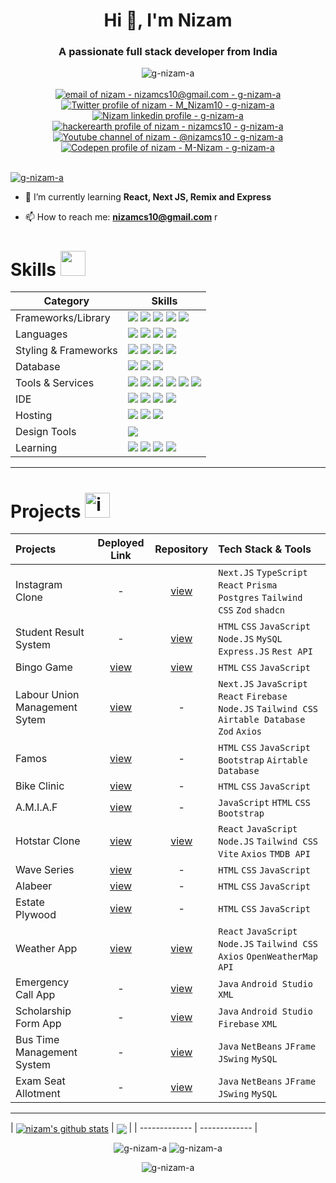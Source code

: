 <h1 align="center">Hi 👋, I'm Nizam</h1>
<h3 align="center">A passionate full stack developer from India</h3>

<!--- -- Custom Designed Banner ---------------------------------------------------------------------------------------------------------------------------- -->
<!--- ------------------------------------------------------------------------------------------------------------------------------------------------------ -->

<!---![Banner GitHub](https://github.com/Anmol-Baranwal/Anmol-Baranwal/assets/74038190/c629edb3-daaa-4661-9613-5bd3415a3b85) -->

<!--- -- Visitor Badge + Links ----------------------------------------------------------------------------------------------------------------------------- -->
<!--- ------------------------------------------------------------------------------------------------------------------------------------------------------ -->

<div align="center">
  <img src="https://komarev.com/ghpvc/?username=g-nizam-a&label=Profile%20views&color=0e75b6&style=for-the-badge" alt="g-nizam-a" />
  <br><br>
  <a href="mailto:nizamcs10@gmail.com"><img src="https://img.shields.io/badge/Gmail-D14836?style=for-the-badge&logo=gmail&logoColor=white" alt="email of nizam - nizamcs10@gmail.com - g-nizam-a" /></a>
  <a href="https://twitter.com/M_Nizam10"><img src="https://img.shields.io/badge/Twitter-black?style=for-the-badge&logo=x&logoColor=white" alt="Twitter profile of nizam - M_Nizam10 - g-nizam-a" target="_blank" rel="noreferrer"/></a>
  <a href="https://www.linkedin.com/in/nizam-m/"><img src="https://img.shields.io/badge/LinkedIn-0077B5?style=for-the-badge&logo=linkedin&logoColor=white" alt="Nizam linkedin profile - g-nizam-a" target="_blank" rel="noreferrer"/></a>
  <a href="https://www.hackerrank.com/profile/nizamcs10"><img src="https://img.shields.io/badge/hackerrank-black?style=for-the-badge&logo=hackerearth&logoColor=white" alt="hackerearth profile of nizam - nizamcs10 - g-nizam-a" target="_blank" rel="noreferrer"/></a>  
  <a href="https://www.youtube.com/@nizamcs10"><img src="https://img.shields.io/badge/YouTube-red?style=for-the-badge&logo=youtube&logoColor=white" alt="Youtube channel of nizam - @nizamcs10 - g-nizam-a" target="_blank" rel="noreferrer"/></a>  
  <a href="https://codepen.io/M-Nizam"><img src="https://img.shields.io/badge/codepen-black?style=for-the-badge&logo=codepen&logoColor=white" alt="Codepen profile of nizam - M-Nizam - g-nizam-a" target="_blank" rel="noreferrer"/></a>
</div>
<br>

<!--- -- About ME  --------------------------------------------------------------------------------------------------------------------------------------- -->
<!--- ------------------------------------------------------------------------------------------------------------------------------------------------------ -->

<p align="left"> <a href="https://github.com/ryo-ma/github-profile-trophy" target="_blank" rel="noreferrer"><img src="https://github-profile-trophy.vercel.app/?username=g-nizam-a" alt="g-nizam-a" /></a> </p>

- 🌱 I’m currently learning **React, Next JS, Remix and Express**

- 📫 How to reach me: **nizamcs10@gmail.com** r 

<!--- -- Skills Section ------------------------------------------------------------------------------------------------------------------------------------ -->

# Skills <img src='https://user-images.githubusercontent.com/74038190/206662607-d9e7591e-bbf9-42f9-9386-29efc927bc16.gif' width="40"> 

| Category        | Skills        |
|-----------------|---------------|
| Frameworks/Library | <img src="https://img.shields.io/badge/next.js-000000?style=for-the-badge&logo=nextdotjs&logoColor=white"/> <img src="https://img.shields.io/badge/React-20232A?style=for-the-badge&logo=react&logoColor=61DAFB"/> <img src="https://img.shields.io/badge/Express.js-000000?style=for-the-badge&logo=express&logoColor=white"/> <img src="https://img.shields.io/badge/Node.js-339933?style=for-the-badge&logo=nodedotjs&logoColor=white"/> <img src="https://img.shields.io/badge/prisma-000000?style=for-the-badge&logo=prisma&logoColor=white"/> |
| Languages | <img src="https://img.shields.io/badge/JavaScript-323330?style=for-the-badge&logo=javascript&logoColor=F7DF1E"/> <img src="https://img.shields.io/badge/TypeScript-007ACC?style=for-the-badge&logo=typescript&logoColor=white"/> <img src="https://img.shields.io/badge/HTML5-E34F26?style=for-the-badge&logo=html5&logoColor=white" /> <img src="https://img.shields.io/badge/python-3670A0?style=for-the-badge&logo=python&logoColor=ffdd54"/> |
| Styling & Frameworks | <img src="https://img.shields.io/badge/CSS3-1572B6?style=for-the-badge&logo=css3&logoColor=white" /> <img src="https://img.shields.io/badge/Tailwind_CSS-38B2AC?style=for-the-badge&logo=tailwind-css&logoColor=white"/> <img src="https://img.shields.io/badge/Bootstrap-563D7C?style=for-the-badge&logo=bootstrap&logoColor=white" /> <img src="https://img.shields.io/badge/shadcn%20ui-black?style=for-the-badge&logo=shadcnui&logoColor=white" /> |
| Database | <img src="https://img.shields.io/badge/MySQL-005C84?style=for-the-badge&logo=mysql&logoColor=white"/> <img src="https://img.shields.io/badge/postgresql-4169e1?style=for-the-badge&logo=postgresql&logoColor=white"/>  <img src="https://img.shields.io/badge/Airtable-18BFFF?style=for-the-badge&logo=Airtable&logoColor=white" /> |
| Tools & Services | <a href="https://github.com/G-nizam-A" target="_blank" rel="noreferrer"><img src="https://img.shields.io/badge/GitHub-000000?style=for-the-badge&logo=github&logoColor=white"/></a> <img src="https://img.shields.io/badge/GIT-E44C30?style=for-the-badge&logo=git&logoColor=white"/> <img src="https://img.shields.io/badge/firebase-ffca28?style=for-the-badge&logo=firebase&logoColor=black"/> <img src="https://img.shields.io/badge/openCV-blue?style=for-the-badge&logo=opencv&logoColor=red"/> <img src="https://img.shields.io/badge/tensorflow-lightgray?style=for-the-badge&logo=tensorflow"/> <img src="https://img.shields.io/badge/photoshop-001e34?style=for-the-badge&logo=adobephotoshop&logoColor=00a6f7"/>|
| IDE | <img src="https://img.shields.io/badge/VSCode-0078D4?style=for-the-badge&logo=visual%20studio%20code&logoColor=white" /> <img src="https://img.shields.io/badge/NetBeans-blue?style=for-the-badge&logo=Apache&logoColor=green" /> <img src="https://img.shields.io/badge/Eclipse-purple?style=for-the-badge&logo=Eclipse&logoColor=red"/> <img src="https://img.shields.io/badge/Android%20Studio-blue?style=for-the-badge&logo=Android%20Studio&logoColor=green" /> |
| Hosting | <img src="https://img.shields.io/badge/Vercel-000000?style=for-the-badge&logo=vercel&logoColor=white"/> <img src="https://img.shields.io/badge/firebase-ffca28?style=for-the-badge&logo=firebase&logoColor=black"/> <img src="https://img.shields.io/badge/GitHub-000000?style=for-the-badge&logo=github&logoColor=white"/> |
| Design Tools | <img src="https://img.shields.io/badge/Figma-F24E1E?style=for-the-badge&logo=figma&logoColor=white"/> |
| Learning | <a href="https://www.hackerrank.com/profile/nizamcs10" target="_blank" rel="noreferrer"><img src="https://img.shields.io/badge/hackerearth-black?style=for-the-badge&logo=hackerearth&logoColor=white"/></a> <img src="https://img.shields.io/badge/geeksforgeeks-339933?style=for-the-badge&logo=geeksforgeeks&logoColor=black"/> <a href="https://www.coursera.org/user/063c9fa357e99d539abe12c27a9f6c9c" target="_blank" rel="noreferrer"><img src="https://img.shields.io/badge/Coursera-0056D2?style=for-the-badge&logo=Coursera&logoColor=white"/></a> <img src="https://img.shields.io/badge/freecodecamp-27273D?style=for-the-badge&logo=freecodecamp&logoColor=white" /> |

<hr>
<!--- -- Projects Section ---------------------------------------------------------------------------------------------------------------------------------- -->

# Projects <img src="https://user-images.githubusercontent.com/74038190/221857969-f37e1717-1470-4fe4-abb5-88b334cf64ea.png" alt="icon of todo list" width="40" />

| Projects | Deployed Link | Repository | Tech Stack & Tools |
|:---------|:-------------:|:----------:|:-------------------|
| Instagram Clone | - | [view](https://github.com/G-nizam-A/instagram-clone) | `Next.JS` `TypeScript` `React` `Prisma` `Postgres` `Tailwind CSS` `Zod` `shadcn` |
| Student Result System | - | [view](https://github.com/G-nizam-A/student-result-system-nodejs) | `HTML` `CSS` `JavaScript` `Node.JS` `MySQL` `Express.JS` `Rest API` | 
| Bingo Game | [view](https://bingo-game-steel.vercel.app) | [view](https://github.com/G-nizam-A/Bingo-Game) | `HTML` `CSS` `JavaScript`| 
| Labour Union Management Sytem | [view](https://smvk.org/) | - | `Next.JS` `JavaScript` `React` `Firebase` `Node.JS` `Tailwind CSS` `Airtable Database` `Zod` `Axios` | 
| Famos | [view](https://famos.ae/) | - | `HTML` `CSS` `JavaScript` `Bootstrap`  `Airtable Database` |
| Bike Clinic | [view](https://bike-clinic.vercel.app/) | - | `HTML` `CSS` `JavaScript` |
| A.M.I.A.F | [view](https://www.aishamuhammedibrahimasilifoundation.com/) | - | `JavaScript` `HTML` `CSS` `Bootstrap` |
| Hotstar Clone | [view](https://g-nizam-a.github.io/Disney-Plus-Hotstar-Clone/) | [view](https://github.com/G-nizam-A/Disney-Plus-Hotstar-Clone) | `React` `JavaScript` `Node.JS` `Tailwind CSS` `Vite` `Axios` `TMDB API` | 
| Wave Series | [view](https://github.com/G-nizam-A/wave-series) | - | `HTML` `CSS` `JavaScript` |
| Alabeer | [view](https://alabeerstore.com/) | - | `HTML` `CSS` `JavaScript` |
| Estate Plywood | [view](https://estate-plwood.vercel.app/) | - | `HTML` `CSS` `JavaScript` |
| Weather App | [view](https://g-nizam-a.github.io/weather-app-react/) | [view](https://github.com/G-nizam-A/weather-app-react) | `React` `JavaScript` `Node.JS` `Tailwind CSS` `Axios` `OpenWeatherMap API` |
| Emergency Call App | - |[view](https://github.com/G-nizam-A/Emergency-Call-Android--App) | `Java` `Android Studio` `XML` |
| Scholarship Form App | - | [view](https://github.com/G-nizam-A/ScholarshipFormApp) | `Java` `Android Studio` `Firebase` `XML` |
| Bus Time Management System | - | [view](https://github.com/G-nizam-A/Bus-Time-Management) | `Java` `NetBeans` `JFrame` `JSwing` `MySQL` |
| Exam Seat Allotment | - | [view](https://github.com/G-nizam-A/Exam-Seat-Allotment) | `Java` `NetBeans` `JFrame` `JSwing` `MySQL` |


<hr>
| <a href="https://github.com/g-nizam-a/github-readme-stats"><img align="center" src="https://github-readme-stats.vercel.app/api?username=g-nizam-a&show_icons=true&include_all_commits=true&theme=buefy&hide_border=true" alt="nizam's github stats" /></a> | <a href="https://github.com/g-nizam-a/github-readme-stats"><img align="center" src="https://github-readme-stats.vercel.app/api/top-langs/?username=g-nizam-a&layout=compact&theme=buefy&hide_border=true" /></a> |
| ------------- | ------------- |
<p align="center">
  <img src="https://github-readme-stats.vercel.app/api/top-langs?username=g-nizam-a&show_icons=true&locale=en&layout=compact" alt="g-nizam-a" />
  <img src="https://github-readme-stats.vercel.app/api?username=g-nizam-a&show_icons=true&locale=en" alt="g-nizam-a" />
</p>
<p align="center">
  <img src="https://github-readme-streak-stats.herokuapp.com/?user=g-nizam-a&" alt="g-nizam-a" />
</p>

